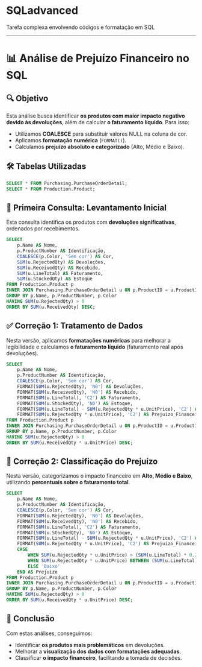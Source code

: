 # SQLadvanced

Tarefa complexa envolvendo códigos e formatação em SQL

---

# 📊 Análise de Prejuízo Financeiro no SQL

## 🔍 Objetivo

Esta análise busca identificar **os produtos com maior impacto negativo devido às devoluções**, além de calcular **o faturamento líquido**. Para isso:
- Utilizamos **COALESCE** para substituir valores NULL na coluna de cor.
- Aplicamos **formatação numérica** (`FORMAT()`).
- Calculamos **prejuízo absoluto e categorizado** (Alto, Médio e Baixo).

## 🛠️ Tabelas Utilizadas

```sql
SELECT * FROM Purchasing.PurchaseOrderDetail;
SELECT * FROM Production.Product;
```

## 📌 Primeira Consulta: Levantamento Inicial
Esta consulta identifica os produtos com **devoluções significativas**, ordenados por recebimentos.

```sql
SELECT 
    p.Name AS Nome,
    p.ProductNumber AS Identificação,
    COALESCE(p.Color, 'Sem cor') AS Cor,
    SUM(u.RejectedQty) AS Devoluções,
    SUM(u.ReceivedQty) AS Recebido,
    SUM(u.LineTotal) AS Faturamento,
    SUM(u.StockedQty) AS Estoque
FROM Production.Product p
INNER JOIN Purchasing.PurchaseOrderDetail u ON p.ProductID = u.ProductID
GROUP BY p.Name, p.ProductNumber, p.Color
HAVING SUM(u.RejectedQty) > 0
ORDER BY SUM(u.ReceivedQty) DESC;
```

## ✅ **Correção 1: Tratamento de Dados**
Nesta versão, aplicamos **formatações numéricas** para melhorar a legibilidade e calculamos **o faturamento líquido** (faturamento real após devoluções).

```sql
SELECT 
    p.Name AS Nome,
    p.ProductNumber AS Identificação,
    COALESCE(p.Color, 'Sem cor') AS Cor,
    FORMAT(SUM(u.RejectedQty), 'N0') AS Devoluções,
    FORMAT(SUM(u.ReceivedQty), 'N0') AS Recebido,
    FORMAT(SUM(u.LineTotal), 'C2') AS Faturamento,
    FORMAT(SUM(u.StockedQty), 'N0') AS Estoque,
    FORMAT(SUM(u.LineTotal) - SUM(u.RejectedQty * u.UnitPrice), 'C2') AS Faturamento_Liquido,
    FORMAT(SUM(u.RejectedQty * u.UnitPrice), 'C2') AS Prejuizo_Financeiro
FROM Production.Product p
INNER JOIN Purchasing.PurchaseOrderDetail u ON p.ProductID = u.ProductID
GROUP BY p.Name, p.ProductNumber, p.Color
HAVING SUM(u.RejectedQty) > 0
ORDER BY SUM(u.ReceivedQty * u.UnitPrice) DESC;
```

## 🔎 **Correção 2: Classificação do Prejuízo**
Nesta versão, categorizamos o impacto financeiro em **Alto, Médio e Baixo**, utilizando **percentuais sobre o faturamento total**.

```sql
SELECT 
    p.Name AS Nome,
    p.ProductNumber AS Identificação,
    COALESCE(p.Color, 'Sem cor') AS Cor,
    FORMAT(SUM(u.RejectedQty), 'N0') AS Devoluções,
    FORMAT(SUM(u.ReceivedQty), 'N0') AS Recebido,
    FORMAT(SUM(u.LineTotal), 'C2') AS Faturamento,
    FORMAT(SUM(u.StockedQty), 'N0') AS Estoque,
    FORMAT(SUM(u.LineTotal) - SUM(u.RejectedQty * u.UnitPrice), 'C2') AS Faturamento_Liquido,
    FORMAT(SUM(u.RejectedQty * u.UnitPrice), 'C2') AS Prejuizo_Financeiro,
    CASE
        WHEN SUM(u.RejectedQty * u.UnitPrice) > (SUM(u.LineTotal) * 0.2) THEN 'Alto'
        WHEN SUM(u.RejectedQty * u.UnitPrice) BETWEEN (SUM(u.LineTotal) * 0.1) AND (SUM(u.LineTotal) * 0.2) THEN 'Médio'
        ELSE 'Baixo'
    END AS Prejuizo
FROM Production.Product p
INNER JOIN Purchasing.PurchaseOrderDetail u ON p.ProductID = u.ProductID
GROUP BY p.Name, p.ProductNumber, p.Color
HAVING SUM(u.RejectedQty) > 0
ORDER BY SUM(u.ReceivedQty * u.UnitPrice) DESC;
```

## 🎯 **Conclusão**

Com estas análises, conseguimos:

- Identificar **os produtos mais problemáticos** em devoluções.
- Melhorar a **visualização dos dados com formatações adequadas**.
- Classificar **o impacto financeiro**, facilitando a tomada de decisões.


